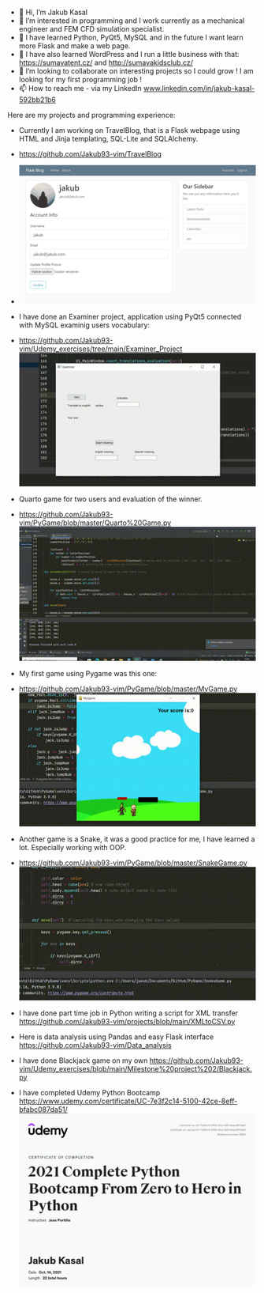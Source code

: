 - 👋 Hi, I’m Jakub Kasal
- 👀 I’m interested in programming and I work currently as a mechanical engineer and FEM CFD simulation specialist.
- 🌱 I have learned Python, PyQt5, MySQL and in the future I want learn more Flask and make a web page.
- 🧶 I have also learned WordPress and I run a little business with that: https://sumavatent.cz/ and http://sumavakidsclub.cz/
- 💞️ I’m looking to collaborate on interesting projects so I could grow ! I am looking for my first programming job !
- 📫 How to reach me -  via my LinkedIn www.linkedin.com/in/jakub-kasal-592bb21b6

Here are my projects and programming experience:

- Currently I am working on TravelBlog, that is a Flask webpage using HTML and Jinja templating, SQL-Lite and SQLAlchemy.
- https://github.com/Jakub93-vim/TravelBlog
- ![alt text](https://github.com/Jakub93-vim/TravelBlog/blob/master/TravelBlog%20screen.png?raw=true)

- I have done an Examiner project, application using PyQt5 connected with MySQL examinig users vocabulary:
- https://github.com/Jakub93-vim/Udemy_exercises/tree/main/Examiner_Project
![alt text](https://github.com/Jakub93-vim/Udemy_exercises/blob/main/Examiner_Project/Examiner_animation.gif?raw=true "Logo Title Text 1")

- Quarto game for two users and evaluation of the winner.
- https://github.com/Jakub93-vim/PyGame/blob/master/Quarto%20Game.py
![alt text](https://github.com/Jakub93-vim/PyGame/blob/master/quarto%20game%2000_00_00-00_00_50~1.gif)

- My first game using Pygame was this one:
- https://github.com/Jakub93-vim/PyGame/blob/master/MyGame.py 
![alt text](https://github.com/Jakub93-vim/PyGame/blob/master/MyGame_animation.gif?raw=true "Logo Title Text 1")

- Another game is a Snake, it was a good practice for me, I have learned a lot. Especially working with OOP.
- https://github.com/Jakub93-vim/PyGame/blob/master/SnakeGame.py
![alt text](https://github.com/Jakub93-vim/PyGame/blob/master/snake%20game%2000_00_00-00_00_30.gif?raw=true "Logo Title Text 1")


- I have done part time job in Python writing a script for XML transfer https://github.com/Jakub93-vim/projects/blob/main/XMLtoCSV.py
- Here is data analysis using Pandas and easy Flask interface https://github.com/Jakub93-vim/Data_analysis
- I have done Blackjack game on my own https://github.com/Jakub93-vim/Udemy_exercises/blob/main/Milestone%20project%202/Blackjack.py 

- I have completed Udemy Python Bootcamp https://www.udemy.com/certificate/UC-7e3f2c14-5100-42ce-8eff-bfabc087da51/
![alt text](https://github.com/Jakub93-vim/Udemy_exercises/blob/main/certifikat%20udemy.png?raw=true "Logo Title Text 1")

<!---
Jakub93-vim/Jakub93-vim is a ✨ special ✨ repository because its `README.md` (this file) appears on your GitHub profile.
You can click the Preview link to take a look at your changes.
--->
